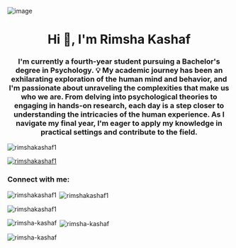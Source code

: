 ![image](https://github.com/RimshaKashaf1/Rimsha-Kashaf/assets/151843453/42dd4165-6cf8-4c64-a6ce-e9c8cb35706a)
<h1 align="center">Hi 👋, I'm Rimsha Kashaf</h1>
<h3 align="center">I'm currently a fourth-year student pursuing a Bachelor's degree in Psychology. 💡 My academic journey has been an exhilarating exploration of the human mind and behavior, and I'm passionate about unraveling the complexities that make us who we are. From delving into psychological theories to engaging in hands-on research, each day is a step closer to understanding the intricacies of the human experience. As I navigate my final year, I'm eager to apply my knowledge in practical settings and contribute to the field.</h3>

<p align="left"> <img src="https://komarev.com/ghpvc/?username=rimshakashaf1&label=Profile%20views&color=0e75b6&style=flat" alt="rimshakashaf1" /> </p>

<p align="left"> <a href="https://github.com/ryo-ma/github-profile-trophy"><img src="https://github-profile-trophy.vercel.app/?username=rimshakashaf1" alt="rimshakashaf1" /></a> </p>

<h3 align="left">Connect with me:</h3>
<p align="left">
</p>

<p><img align="left" src="https://github-readme-stats.vercel.app/api/top-langs?username=rimshakashaf1&show_icons=true&locale=en&layout=compact" alt="rimshakashaf1" /></p>

<p>&nbsp;<img align="center" src="https://github-readme-stats.vercel.app/api?username=rimshakashaf1&show_icons=true&locale=en" alt="rimshakashaf1" /></p>

<p><img align="center" src="https://github-readme-streak-stats.herokuapp.com/?user=rimshakashaf1&" alt="rimshakashaf1" /></p>


<p><img align="left" src="https://github-readme-stats.vercel.app/api/top-langs?username=rimsha-kashaf&show_icons=true&locale=en&layout=compact" alt="rimsha-kashaf" /></p>

<p>&nbsp;<img align="center" src="https://github-readme-stats.vercel.app/api?username=rimsha-kashaf&show_icons=true&locale=en" alt="rimsha-kashaf" /></p>

<p><img align="center" src="https://github-readme-streak-stats.herokuapp.com/?user=rimsha-kashaf&" alt="rimsha-kashaf" /></p>
